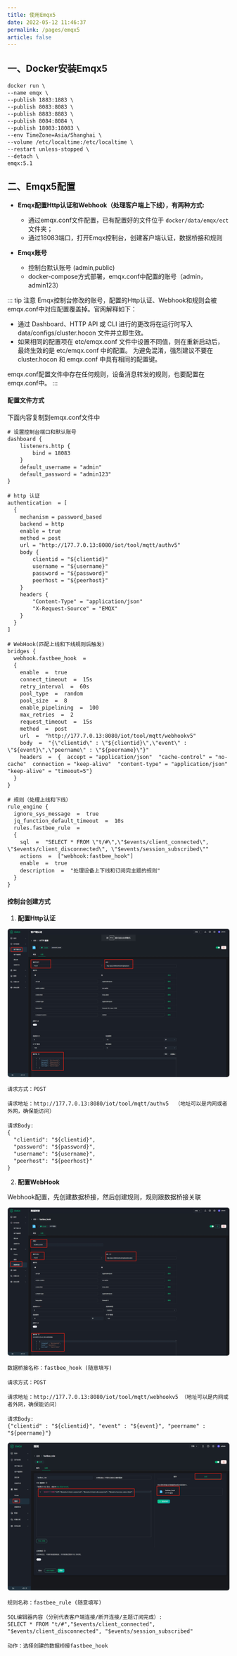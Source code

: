 ```yaml
---
title: 使用Emqx5
date: 2022-05-12 11:46:37
permalink: /pages/emqx5
article: false
---
```


## 一、Docker安装Emqx5

```
docker run \
--name emqx \
--publish 1883:1883 \
--publish 8083:8083 \
--publish 8883:8883 \
--publish 8084:8084 \
--publish 18083:18083 \
--env TimeZone=Asia/Shanghai \
--volume /etc/localtime:/etc/localtime \
--restart unless-stopped \
--detach \
emqx:5.1
```
## 二、Emqx5配置
* **Emqx配置Http认证和Webhook（处理客户端上下线），有两种方式:**
  * 通过emqx.conf文件配置，已有配置好的文件位于 `docker/data/emqx/ect`文件夹；
  * 通过18083端口，打开Emqx控制台，创建客户端认证，数据桥接和规则

* **Emqx账号**
  * 控制台默认账号 (admin,public)
  * docker-compose方式部署，emqx.conf中配置的账号（admin，admin123）

::: tip 注意
Emqx控制台修改的账号，配置的Http认证、Webhook和规则会被emqx.conf中对应配置覆盖掉。官网解释如下：
* 通过 Dashboard、HTTP API 或 CLI 进行的更改将在运行时写入 data/configs/cluster.hocon 文件并立即生效。
* 如果相同的配置项在 etc/emqx.conf 文件中设置不同值，则在重新启动后，最终生效的是 etc/emqx.conf 中的配置。 为避免混淆，强烈建议不要在 cluster.hocon 和 emqx.conf 中具有相同的配置键。

emqx.conf配置文件中存在任何规则，设备消息转发的规则，也要配置在emqx.conf中。
:::

#### 配置文件方式
下面内容复制到emqx.conf文件中

```
# 设置控制台端口和默认账号
dashboard {
    listeners.http {
        bind = 18083
    }
    default_username = "admin"
    default_password = "admin123"
}

# http 认证
authentication  = [
  {
    mechanism = password_based
    backend = http
    enable = true
    method = post
    url = "http://177.7.0.13:8080/iot/tool/mqtt/authv5"
    body {
        clientid = "${clientid}"
        username = "${username}"
        password = "${password}"
        peerhost = "${peerhost}"
    }
    headers {
        "Content-Type" = "application/json"
        "X-Request-Source" = "EMQX"
    }
  }
]

# WebHook(匹配上线和下线规则后触发)
bridges {
  webhook.fastbee_hook  =
  {
    enable  =  true
    connect_timeout  =  15s
    retry_interval  =  60s
    pool_type  =  random
    pool_size  =  8
    enable_pipelining  =  100
    max_retries  =  2
    request_timeout  =  15s
    method  =  post
    url  =  "http://177.7.0.13:8080/iot/tool/mqtt/webhookv5"
    body  =  "{\"clientid\" : \"${clientid}\",\"event\" : \"${event}\",\"peername\" : \"${peername}\"}"
    headers  =  {  accept = "application/json"  "cache-control" = "no-cache"  connection = "keep-alive"  "content-type" = "application/json"  "keep-alive" = "timeout=5"}
  }
}

# 规则（处理上线和下线）
rule_engine {
  ignore_sys_message  =  true
  jq_function_default_timeout  =  10s
  rules.fastbee_rule  =  
  {
    sql  =  "SELECT * FROM \"t/#\",\"$events/client_connected\", \"$events/client_disconnected\", \"$events/session_subscribed\""
    actions  =  ["webhook:fastbee_hook"]
    enable  =  true
    description  =  "处理设备上下线和订阅完主题的规则"
  }
}
```
#### 控制台创建方式
1. **配置Http认证**

<img src="../png/emqx01.png" style="border:1px solid #ccc;border-radius:6px;" />

```
请求方式：POST

请求地址：http://177.7.0.13:8080/iot/tool/mqtt/authv5  （地址可以是内网或者外网，确保能访问）

请求Body:
{
  "clientid": "${clientid}",
  "password": "${password}",
  "username": "${username}",
  "peerhost": "${peerhost}"
}
```


2. **配置WebHook**

Webhook配置，先创建数据桥接，然后创建规则，规则跟数据桥接关联

<img src="../png/emqx02.png" style="border:1px solid #ccc;border-radius:6px;" />

```
数据桥接名称：fastbee_hook (随意填写)

请求方式：POST

请求地址：http://177.7.0.13:8080/iot/tool/mqtt/webhookv5 （地址可以是内网或者外网，确保能访问）

请求Body:
{"clientid" : "${clientid}", "event" : "${event}", "peername" : "${peername}"}
```

<img src="../png/emqx03.png" style="border:1px solid #ccc;border-radius:6px;" />

```
规则名称：fastbee_rule (随意填写)

SQL编辑器内容（分别代表客户端连接/断开连接/主题订阅完成）:
SELECT * FROM "t/#","$events/client_connected", "$events/client_disconnected", "$events/session_subscribed"  

动作：选择创建的数据桥接fastbee_hook
```














